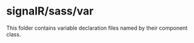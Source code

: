 # signalR/sass/var

This folder contains variable declaration files named by their component class.
